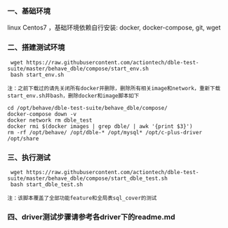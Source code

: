 ### 一、基础环境

linux Centos7 ，基础环境依赖自行安装: docker, docker-compose, git, wget

### 二、搭建测试环境

     wget https://raw.githubusercontent.com/actiontech/dble-test-suite/master/behave_dble/compose/start_env.sh
     bash start_env.sh

    注：之前下载过的请先关闭所有docker并删除，删除所有相关image和network，重新下载start_env.sh并bash，删除docker和image脚本如下
    
    cd /opt/behave/dble-test-suite/behave_dble/compose/
    docker-compose down -v
    docker network rm dble_test
    docker rmi $(docker images | grep dble/ | awk '{print $3}')
    rm -rf /opt/behave/ /opt/dble-* /opt/mysql* /opt/c-plus-driver /opt/share



### 三、执行测试

     wget https://raw.githubusercontent.com/actiontech/dble-test-suite/master/behave_dble/compose/start_dble_test.sh
     bash start_dble_test.sh

    注：该脚本覆盖了全部功能feature和全局表sql_cover的测试

### 四、driver测试步骤请参考各driver下的readme.md



